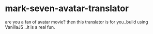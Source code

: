 # mark-seven-avatar-translator
are you a fan of avatar movie? then this translator is for you..build using VanillaJS ..it is a real fun.
